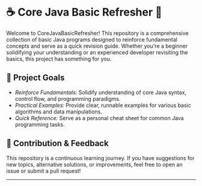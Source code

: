 # ☕ Core Java Basic Refresher 🚀

Welcome to CoreJavaBasicRefresher! This repository is a comprehensive collection of basic Java programs designed to reinforce fundamental concepts and serve as a quick revision guide. Whether you're a beginner solidifying your understanding or an experienced developer revisiting the basics, this project has something for you.

## 🎯 Project Goals

* *Reinforce Fundamentals:* Solidify understanding of core Java syntax, control flow, and programming paradigms.
* *Practical Examples:* Provide clear, runnable examples for various basic algorithms and data manipulations.
* *Quick Reference:* Serve as a personal cheat sheet for common Java programming tasks.


## 🤝 Contribution & Feedback

This repository is a continuous learning journey. If you have suggestions for new topics, alternative solutions, or improvements, feel free to open an issue or submit a pull request!

---